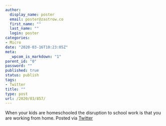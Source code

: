 ```yaml
---
author:
  display_name: poster
  email: poster@zastrow.co
  first_name: ""
  last_name: ""
  login: poster
categories:
- Micro
date: "2020-03-16T10:23:05Z"
meta:
  _wpcom_is_markdown: "1"
parent_id: "0"
password: ""
published: true
status: publish
tags:
- Twitter
title: ""
type: post
url: /2020/03/857/
---
```

<p>When your kids are homeschooled the disruption to school work is that you are working from home. Posted via <a href="http://twitter.com/zastrow/status/1239552402811994122">Twitter</a></p>
